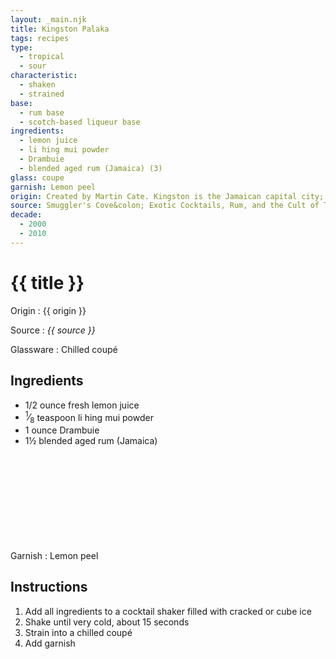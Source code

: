 ```yaml
---
layout: _main.njk
title: Kingston Palaka
tags: recipes
type:
  - tropical
  - sour
characteristic:
  - shaken
  - strained
base:
  - rum base
  - scotch-based liqueur base
ingredients:
  - lemon juice
  - li hing mui powder
  - Drambuie
  - blended aged rum (Jamaica) (3)
glass: coupe
garnish: Lemon peel
origin: Created by Martin Cate. Kingston is the Jamaican capital city; palaka is a <a href="https://fluxhawaii.com/palaka-hawaiian-shirt-is-a-checkered-icon/" target="_blank" rel="external noopener">traditional shirt cloth</a> woven with a checkered or plaid pattern.
source: Smuggler's Cove&colon; Exotic Cocktails, Rum, and the Cult of Tiki
decade:
  - 2000
  - 2010
---
```

<!-- markdownlint-disable MD025 -->
# {{ title }}
<!-- markdownlint-disable MD025 -->

Origin
  : {{ origin }}

Source
  : <cite>{{ source }}</cite>

Glassware
  : Chilled coupé

## Ingredients

* 1/2 ounce fresh lemon juice
* <span class="frac"><sup>1</sup>&frasl;<sub>8</sub></span> teaspoon li hing mui powder
* 1 ounce Drambuie
* 1&frac12; blended aged rum (Jamaica)<icon-l space="1em" class="bigger" label="(3)"><span class="with-icon"><svg class="icon"><use href="/assets/images/icons/circle-3.svg#circle-3"></use></svg></span></icon-l>

Garnish
  : Lemon peel

## Instructions

1. Add all ingredients to a cocktail shaker filled with cracked or cube ice
2. Shake until very cold, about 15 seconds
3. Strain into a chilled coupé
4. Add garnish

